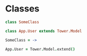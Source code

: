 # Classes

``` coffeescript
class SomeClass

class App.User extends Tower.Model
```

``` coffeescript
SomeClass = ->

App.User = Tower.Model.extend()
```
